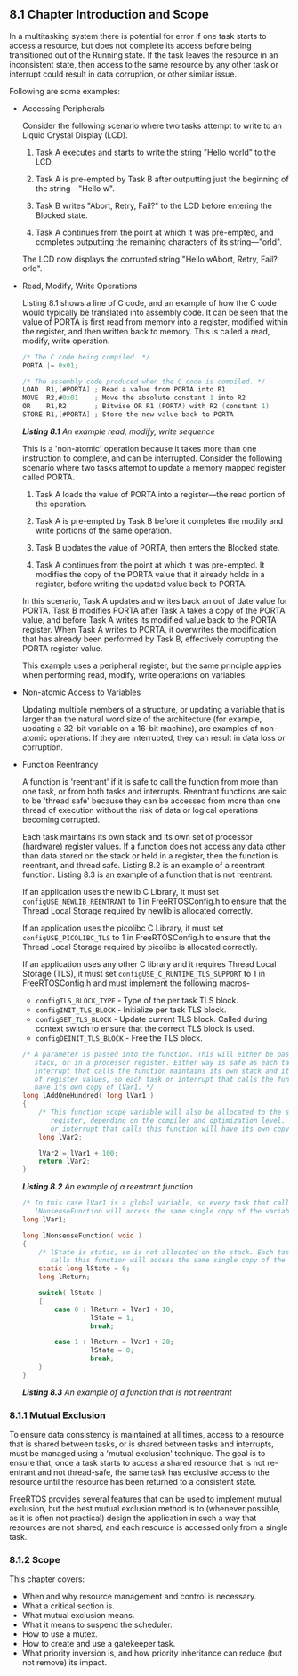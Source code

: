 ## 8.1 Chapter Introduction and Scope

In a multitasking system there is potential for error if one task starts
to access a resource, but does not complete its access before being
transitioned out of the Running state. If the task leaves the resource
in an inconsistent state, then access to the same resource by any other
task or interrupt could result in data corruption, or other similar
issue.

Following are some examples:

* Accessing Peripherals

  Consider the following scenario where two tasks attempt to write to an
  Liquid Crystal Display (LCD).

  1. Task A executes and starts to write the string "Hello world" to the
     LCD.

  2. Task A is pre-empted by Task B after outputting just the beginning
     of the string—"Hello w".

  3. Task B writes "Abort, Retry, Fail?" to the LCD before entering the
     Blocked state.

  4. Task A continues from the point at which it was pre-empted, and
     completes outputting the remaining characters of its string—"orld".

  The LCD now displays the corrupted string "Hello wAbort, Retry, Fail?orld".

* Read, Modify, Write Operations

  Listing 8.1 shows a line of C code, and an example of how the C code
  would typically be translated into assembly code. It can be seen that
  the value of PORTA is first read from memory into a register, modified
  within the register, and then written back to memory. This is called a
  read, modify, write operation.


   <a name="list8.1" title="Listing 8.1 An example read, modify, write sequence"></a>

   ```c
   /* The C code being compiled. */
   PORTA |= 0x01;

   /* The assembly code produced when the C code is compiled. */
   LOAD  R1,[#PORTA] ; Read a value from PORTA into R1
   MOVE  R2,#0x01    ; Move the absolute constant 1 into R2
   OR    R1,R2       ; Bitwise OR R1 (PORTA) with R2 (constant 1)
   STORE R1,[#PORTA] ; Store the new value back to PORTA
   ```
   ***Listing 8.1*** *An example read, modify, write sequence*
 
   This is a 'non-atomic' operation because it takes more than one
   instruction to complete, and can be interrupted. Consider the following
   scenario where two tasks attempt to update a memory mapped register
   called PORTA.

   1. Task A loads the value of PORTA into a register—the read portion of
      the operation.

   2. Task A is pre-empted by Task B before it completes the modify and
      write portions of the same operation.

   3. Task B updates the value of PORTA, then enters the Blocked state.

   4. Task A continues from the point at which it was pre-empted. It
      modifies the copy of the PORTA value that it already holds in a
      register, before writing the updated value back to PORTA.

   In this scenario, Task A updates and writes back an out of date value
   for PORTA. Task B modifies PORTA after Task A takes a copy of the PORTA
   value, and before Task A writes its modified value back to the PORTA
   register. When Task A writes to PORTA, it overwrites the modification
   that has already been performed by Task B, effectively corrupting the
   PORTA register value.

   This example uses a peripheral register, but the same principle applies
   when performing read, modify, write operations on variables.

- Non-atomic Access to Variables

  Updating multiple members of a structure, or updating a variable that is
  larger than the natural word size of the architecture (for example,
  updating a 32-bit variable on a 16-bit machine), are examples of
  non-atomic operations. If they are interrupted, they can result in data
  loss or corruption.

- Function Reentrancy

  A function is 'reentrant' if it is safe to call the function from more
  than one task, or from both tasks and interrupts. Reentrant functions
  are said to be 'thread safe' because they can be accessed from more than
  one thread of execution without the risk of data or logical operations
  becoming corrupted.

  Each task maintains its own stack and its own set of processor
  (hardware) register values. If a function does not access any data other
  than data stored on the stack or held in a register, then the function
  is reentrant, and thread safe. Listing 8.2 is an example of a reentrant
  function. Listing 8.3 is an example of a function that is not reentrant.
  
  If an application uses the newlib C Library, it must set `configUSE_NEWLIB_REENTRANT` to 1
  in FreeRTOSConfig.h to ensure that the Thread Local Storage required by newlib is
  allocated correctly.

  If an application uses the picolibc C Library, it must set `configUSE_PICOLIBC_TLS` to 1 in
  FreeRTOSConfig.h to ensure that the Thread Local Storage required by picolibc is
  allocated correctly.

  If an application uses any other C library and it requires Thread Local Storage (TLS), it
  must set `configUSE_C_RUNTIME_TLS_SUPPORT` to 1 in FreeRTOSConfig.h and must implement
  the following macros-
  - `configTLS_BLOCK_TYPE` - Type of the per task TLS block.
  - `configINIT_TLS_BLOCK` - Initialize per task TLS block.
  - `configSET_TLS_BLOCK` - Update current TLS block. Called during context switch to ensure
    that the correct TLS block is used.
  - `configDEINIT_TLS_BLOCK` - Free the TLS block.


  <a name="list8.2" title="Listing 8.2 An example of a reentrant function"></a>

  ```c
  /* A parameter is passed into the function. This will either be passed on the 
     stack, or in a processor register. Either way is safe as each task or 
     interrupt that calls the function maintains its own stack and its own set 
     of register values, so each task or interrupt that calls the function will 
     have its own copy of lVar1. */
  long lAddOneHundred( long lVar1 )
  {
      /* This function scope variable will also be allocated to the stack or a 
         register, depending on the compiler and optimization level. Each task
         or interrupt that calls this function will have its own copy of lVar2. */
      long lVar2;

      lVar2 = lVar1 + 100;
      return lVar2;
  }
  ```
  ***Listing 8.2*** *An example of a reentrant function*


  <a name="list8.3" title="Listing 8.3 An example of a function that is not reentrant"></a>

  ```c
  /* In this case lVar1 is a global variable, so every task that calls
     lNonsenseFunction will access the same single copy of the variable. */
  long lVar1;

  long lNonsenseFunction( void )
  {
      /* lState is static, so is not allocated on the stack. Each task that
         calls this function will access the same single copy of the variable. */
      static long lState = 0;
      long lReturn;

      switch( lState )
      {
          case 0 : lReturn = lVar1 + 10;
                   lState = 1;
                   break;

          case 1 : lReturn = lVar1 + 20;
                   lState = 0;
                   break;
      }
  }
  ```
  ***Listing 8.3*** *An example of a function that is not reentrant*


### 8.1.1 Mutual Exclusion

To ensure data consistency is maintained at all times, access to a
resource that is shared between tasks, or is shared between tasks and interrupts,
must be managed using a 'mutual exclusion' technique. The goal is to
ensure that, once a task starts to access a shared resource that is not
re-entrant and not thread-safe, the same task has exclusive access to
the resource until the resource has been returned to a consistent state.

FreeRTOS provides several features that can be used to implement mutual
exclusion, but the best mutual exclusion method is to (whenever
possible, as it is often not practical) design the application in such a
way that resources are not shared, and each resource is accessed only
from a single task.


### 8.1.2 Scope

This chapter covers:

- When and why resource management and control is necessary.
- What a critical section is.
- What mutual exclusion means.
- What it means to suspend the scheduler.
- How to use a mutex.
- How to create and use a gatekeeper task.
- What priority inversion is, and how priority inheritance can reduce
  (but not remove) its impact.